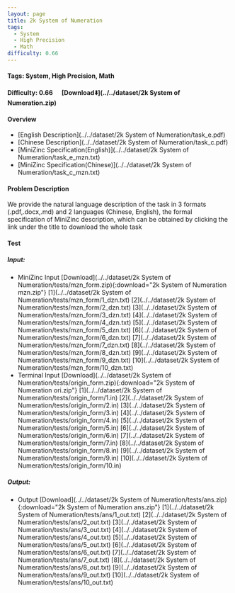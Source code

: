 ```yaml
---
layout: page
title: 2k System of Numeration
tags:
  - System
  - High Precision
  - Math
difficulty: 0.66
---
```


#### Tags: System, High Precision, Math
#### Difficulty: 0.66 &nbsp;&nbsp;&nbsp;&nbsp; [Download⬇️](../../dataset/2k System of Numeration.zip)
#### Overview
- [English Description](../../dataset/2k System of Numeration/task_e.pdf)
- [Chinese Description](../../dataset/2k System of Numeration/task_c.pdf)
- [MiniZinc Specification(English)](../../dataset/2k System of Numeration/task_e_mzn.txt)
- [MiniZinc Specification(Chinese)](../../dataset/2k System of Numeration/task_c_mzn.txt)

#### Problem Description
We provide the natural language description of the task in 3 formats (.pdf,.docx,.md) and 2 languages (Chinese, English), the formal specification of MiniZinc description, which can be obtained by clicking the link under the title to download the whole task
#### Test
##### Input:
- MiniZinc Input [Download](../../dataset/2k System of Numeration/tests/mzn_form.zip){:download="2k System of Numeration mzn.zip"} [1](../../dataset/2k System of Numeration/tests/mzn_form/1_dzn.txt) [2](../../dataset/2k System of Numeration/tests/mzn_form/2_dzn.txt) [3](../../dataset/2k System of Numeration/tests/mzn_form/3_dzn.txt) [4](../../dataset/2k System of Numeration/tests/mzn_form/4_dzn.txt) [5](../../dataset/2k System of Numeration/tests/mzn_form/5_dzn.txt) [6](../../dataset/2k System of Numeration/tests/mzn_form/6_dzn.txt) [7](../../dataset/2k System of Numeration/tests/mzn_form/7_dzn.txt) [8](../../dataset/2k System of Numeration/tests/mzn_form/8_dzn.txt) [9](../../dataset/2k System of Numeration/tests/mzn_form/9_dzn.txt) [10](../../dataset/2k System of Numeration/tests/mzn_form/10_dzn.txt) 
- Terminal Input [Download](../../dataset/2k System of Numeration/tests/origin_form.zip){:download="2k System of Numeration ori.zip"} [1](../../dataset/2k System of Numeration/tests/origin_form/1.in) [2](../../dataset/2k System of Numeration/tests/origin_form/2.in) [3](../../dataset/2k System of Numeration/tests/origin_form/3.in) [4](../../dataset/2k System of Numeration/tests/origin_form/4.in) [5](../../dataset/2k System of Numeration/tests/origin_form/5.in) [6](../../dataset/2k System of Numeration/tests/origin_form/6.in) [7](../../dataset/2k System of Numeration/tests/origin_form/7.in) [8](../../dataset/2k System of Numeration/tests/origin_form/8.in) [9](../../dataset/2k System of Numeration/tests/origin_form/9.in) [10](../../dataset/2k System of Numeration/tests/origin_form/10.in) 

##### Output:
- Output [Download](../../dataset/2k System of Numeration/tests/ans.zip){:download="2k System of Numeration ans.zip"} [1](../../dataset/2k System of Numeration/tests/ans/1_out.txt) [2](../../dataset/2k System of Numeration/tests/ans/2_out.txt) [3](../../dataset/2k System of Numeration/tests/ans/3_out.txt) [4](../../dataset/2k System of Numeration/tests/ans/4_out.txt) [5](../../dataset/2k System of Numeration/tests/ans/5_out.txt) [6](../../dataset/2k System of Numeration/tests/ans/6_out.txt) [7](../../dataset/2k System of Numeration/tests/ans/7_out.txt) [8](../../dataset/2k System of Numeration/tests/ans/8_out.txt) [9](../../dataset/2k System of Numeration/tests/ans/9_out.txt) [10](../../dataset/2k System of Numeration/tests/ans/10_out.txt) 

